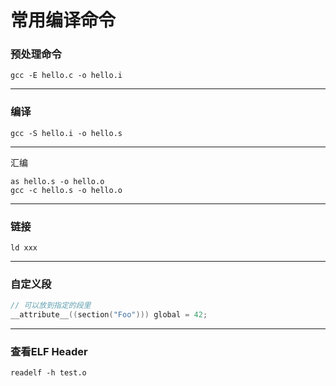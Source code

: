# 常用编译命令

### 预处理命令

```
gcc -E hello.c -o hello.i
```

------

### 编译

```
gcc -S hello.i -o hello.s
```

------

汇编

```
as hello.s -o hello.o
gcc -c hello.s -o hello.o
```

------

### 链接

```
ld xxx
```

------

### 自定义段

```c
// 可以放到指定的段里
__attribute__((section("Foo"))) global = 42;
```

------

### 查看ELF Header

```
readelf -h test.o
```

